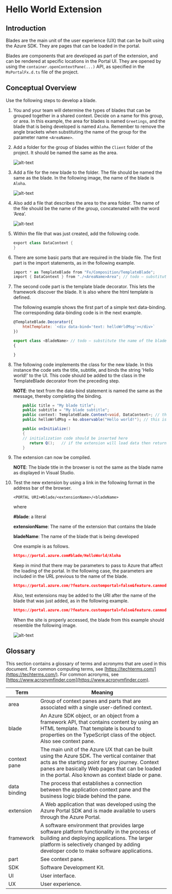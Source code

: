 <a name="hello-world-extension"></a>
# Hello World Extension

 
<a name="hello-world-extension-introduction"></a>
## Introduction

Blades are the main unit of the user experience (UX) that can be built using the Azure SDK. They are pages that can be loaded in the portal.

Blades are components that are developed as part of the extension, and can be rendered at specific locations in the Portal UI. They are opened by using the `container.openContextPane(...)` API, as specified in the `MsPortalFx.d.ts` file of the project.

<a name="hello-world-extension-conceptual-overview"></a>
## Conceptual Overview

Use the following steps to develop a blade.
1.	 You and your team will determine the types of blades that can be grouped together in a shared context.   Decide on a name for this group, or area.  In this example, the area for blades is named ```Greetings```, and the blade that is being developed is named ```Aloha```. Remember to remove the angle brackets when substituting the name of the group for the parameter name ```<AreaName>```.
1.	Add a folder for the group of blades within the ```Client``` folder of the project. It should be named the same as the area.

    ![alt-text](../media/portalfx-extensions-helloWorld/areaFolder.png "Area Folder")

1.	Add a file for the new blade to the folder. The file should be named the same as the blade. In the following image, the name of the blade is ```Aloha```.

    ![alt-text](../media/portalfx-extensions-helloWorld/areaBladeFile.png "New Blade in Folder")

1.	Also add a file that describes the area to the area folder.  The name of the file should be the name of the group, concatenated with the word ‘Area’. 

    ![alt-text](../media/portalfx-extensions-helloWorld/areaGroupFile.png "GreetingsArea describes the area")

1.	Within the file that was just created, add the following code.

    ```cs
    export class DataContext {
    }
    ```

1. There are some basic parts that are required in the blade file.  The first part is the import statements, as in the following example.

    ```cs
    import * as TemplateBlade from "Fx/Composition/TemplateBlade";
    import { DataContext } from "./<AreaName>Area"; // todo – substitute the name of the area, and remove the angle brackets 
    ```

1.	The second code part is the template blade decorator. This lets the framework discover the blade. It is also where the html template is defined.

    The following  example shows the first part of a simple text data-binding. The corresponding data-binding code is in the next example.

    ```js
    @TemplateBlade.Decorator({
        htmlTemplate: `<div data-bind='text: helloWrldMsg'></div>`
    })

    export class <BladeName> // todo – substitute the name of the blade, and remove the angle brackets 
    {

    }
    ```

1.	The following code implements the class for the new blade. In this instance the code sets the title, subtitle, and binds the string 'Hello world!' to the UI. This code should be added to the class in the TemplateBlade decorator from the preceding step.

    **NOTE**: the text from the data-bind statement is named the same as the message, thereby completing the binding.

    ```cs
        public title = "My blade title";
        public subtitle = "My blade subtitle";
        public context: TemplateBlade.Context<void, DataContext>; // there are useful framework APIs that hang off of here
        public helloWrldMsg = ko.observable("Hello world!"); // this is bound in the div statement in the previous example 

        public onInitialize()
        {
        // initialization code should be inserted here
           return Q();   // if the extension will load data then return a loading promise here
        }
    ```

1.	 The extension can now be compiled.

        **NOTE**:  The blade title in the browser is not the same as the blade name as displayed in Visual Studio.

1.	Test the new extension by using a link in the following format in the address bar of the browser.

    ```
    <PORTAL URI>#blade/<extensionName>/<bladeName>
    ```
  
    where

    **#blade**: a literal

    **extensionName**: The name of the extension that contains the blade

    **bladeName**: The name of the blade that is being developed


    One example is as follows.
    ```json
    https://portal.azure.com#blade/HelloWorld/Aloha 
    ```

    Keep in mind that there may be parameters to pass to Azure that affect the loading of the portal.  In the following case, the parameters are included in the URL previous to the name of the blade.

    ```json
    https://portal.azure.com/?feature.customportal=false&feature.canmodifyextensions=true#blade/HelloWorld/Aloha
    ```

    Also, test extensions may be added to the URI after the name of the blade that was just added, as in the following example.

    ```json
    https://portal.azure.com/?feature.customportal=false&feature.canmodifyextensions=true#blade/HelloWorld/Aloha?testExtensions={"HelloWorld":"https://localhost:44300/"}
    ```

    When the site is properly accessed, the blade from this example should resemble the following image.

    ![alt-text](../media/portalfx-extensions-helloWorld/helloWorldExtensionAlohaBlade.png "New Extension and blade")



 ## Glossary

This section contains a glossary of terms and acronyms that are used in this document. For common computing terms, see [https://techterms.com/](https://techterms.com/). For common acronyms, see [https://www.acronymfinder.com](https://www.acronymfinder.com).

| Term          | Meaning | 
| ---           | --- |
| area          | Group of context panes and parts that are associated with a single user-defined context.  |
| blade         | An Azure SDK object, or an object from a framework API, that contains content by using an HTML template.  That template is bound to properties on the TypeScript class of the object. Also see context pane.   |
| context pane  | The main unit of the Azure UX that can be built using the Azure SDK.   The vertical container that acts as the starting point for any journey. Context panes are basically Web pages that can be loaded in the portal. Also known as context blade or pane. |
| data binding  | The process that establishes a connection between the application context pane and the business logic blade behind the pane. |
| extension     | A Web application that was developed using the Azure Portal SDK and is made available to users through the Azure Portal. |
| framework     | A software environment that provides large software platform functionality in the process of building and deploying applications. The larger platform is selectively changed by adding developer code to make software applications. |
| part          | See context pane. |
| SDK           | Software Development Kit. |
| UI            | User interface. |
| UX            | User experience. |

